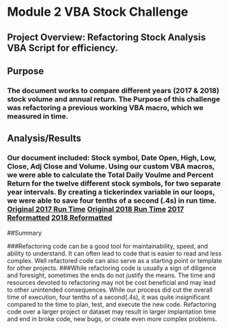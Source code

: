 # Module 2 VBA Stock Challenge
## Project Overview: Refactoring Stock Analysis VBA Script for efficiency.

## Purpose
### The document works to compare different years (2017 & 2018) stock volume and annual return. The Purpose of this challenge was refactoring a previous working VBA macro, which we measured in time. 

## Analysis/Results
### Our document included: Stock symbol, Date	Open, High, Low, Close, Adj Close and Volume. Using our custom VBA macros, we were able to calculate the Total Daily Voulme and Percent Return for the twelve different stock symbols, for two separate year intervals. By creating a tickerindex variable in our loops, we were able to save four tenths of a second (.4s) in run time. [Original 2017 Run Time](https://github.com/dmcadoo/stock-analysis/blob/main/Resources/All%20Stocks%202017%20time.png) [Original 2018 Run Time](https://github.com/dmcadoo/stock-analysis/blob/main/Resources/All%20Stocks%202018%20time.png) [2017 Reformatted](https://github.com/dmcadoo/stock-analysis/blob/main/Resources/All%20Stocks%20reformatted%202017%20time.png) [2018 Reformatted](https://github.com/dmcadoo/stock-analysis/blob/main/Resources/All%20Stocks%20reformatted%202018%20time.png)

##Summary

###Refactoring code can be a good tool for maintainability, speed, and ability to understand. It can often lead to code that is easier to read and less complex. Well refactored code can also serve as a starting point or template for other projects. 
###While refactoring code is usually a sign of diligence and foresight, sometimes the ends do not justify the means. The time and resources devoted to refactoring may not be cost beneficial and may lead to other unintended consequences. While our process did cut the overall time of execution, four tenths of a second(.4s), it was quite insignificant compared to the time to plan, test, and execute the new code. Refactoring code over a larger project or dataset may result in larger implantation time and end in broke code, new bugs, or create even more complex problems.
